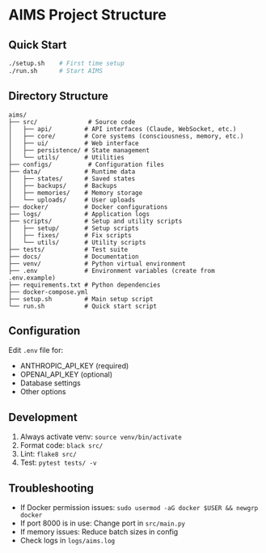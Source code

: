 # AIMS Project Structure

## Quick Start
```bash
./setup.sh    # First time setup
./run.sh      # Start AIMS
```

## Directory Structure
```
aims/
├── src/              # Source code
│   ├── api/         # API interfaces (Claude, WebSocket, etc.)
│   ├── core/        # Core systems (consciousness, memory, etc.)
│   ├── ui/          # Web interface
│   ├── persistence/ # State management
│   └── utils/       # Utilities
├── configs/          # Configuration files
├── data/            # Runtime data
│   ├── states/      # Saved states
│   ├── backups/     # Backups
│   ├── memories/    # Memory storage
│   └── uploads/     # User uploads
├── docker/          # Docker configurations
├── logs/            # Application logs
├── scripts/         # Setup and utility scripts
│   ├── setup/       # Setup scripts
│   ├── fixes/       # Fix scripts
│   └── utils/       # Utility scripts
├── tests/           # Test suite
├── docs/            # Documentation
├── venv/            # Python virtual environment
├── .env             # Environment variables (create from .env.example)
├── requirements.txt # Python dependencies
├── docker-compose.yml
├── setup.sh         # Main setup script
└── run.sh           # Quick start script
```

## Configuration
Edit `.env` file for:
- ANTHROPIC_API_KEY (required)
- OPENAI_API_KEY (optional)
- Database settings
- Other options

## Development
1. Always activate venv: `source venv/bin/activate`
2. Format code: `black src/`
3. Lint: `flake8 src/`
4. Test: `pytest tests/ -v`

## Troubleshooting
- If Docker permission issues: `sudo usermod -aG docker $USER && newgrp docker`
- If port 8000 is in use: Change port in `src/main.py`
- If memory issues: Reduce batch sizes in config
- Check logs in `logs/aims.log`

